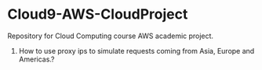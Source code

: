 # Cloud9-AWS-CloudProject
Repository for Cloud Computing course AWS academic project. 


1) How to use proxy ips to simulate requests coming from Asia, Europe and Americas.?
